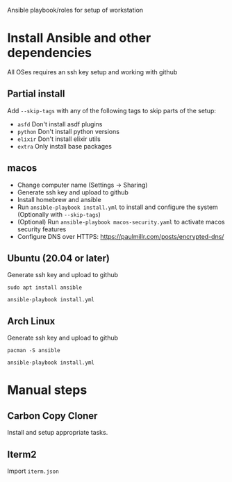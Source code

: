 Ansible playbook/roles for setup of workstation

# Install Ansible and other dependencies

All OSes requires an ssh key setup and working with github

## Partial install

Add `--skip-tags` with any of the following tags to skip parts of the setup:

 * `asfd` Don't install asdf plugins
 * `python` Don't install python versions
 * `elixir` Don't install elixir utils
 * `extra` Only install base packages

## macos

 * Change computer name (Settings -> Sharing)
 * Generate ssh key and upload to github
 * Install homebrew and ansible
 * Run `ansible-playbook install.yml` to install and configure the system (Optionally with `--skip-tags`)
 * (Optional) Run `ansible-playbook macos-security.yaml` to activate macos security features
 * Configure DNS over HTTPS: https://paulmillr.com/posts/encrypted-dns/

## Ubuntu (20.04 or later)

Generate ssh key and upload to github

```
sudo apt install ansible

ansible-playbook install.yml
```

## Arch Linux

Generate ssh key and upload to github

```
pacman -S ansible

ansible-playbook install.yml
```

# Manual steps

## Carbon Copy Cloner

Install and setup appropriate tasks.

## Iterm2

Import `iterm.json`

